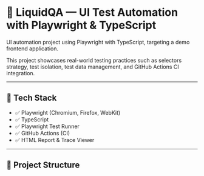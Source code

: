 # 🔎 LiquidQA — UI Test Automation with Playwright & TypeScript

UI automation project using Playwright with TypeScript, targeting a demo frontend application.

This project showcases real-world testing practices such as selectors strategy, test isolation, test data management, 
and GitHub Actions CI integration.

---

## 🚀 Tech Stack

- ✅ Playwright (Chromium, Firefox, WebKit)
- ✅ TypeScript
- ✅ Playwright Test Runner
- ✅ GitHub Actions (CI)
- ✅ HTML Report & Trace Viewer

---

## 📂 Project Structure
